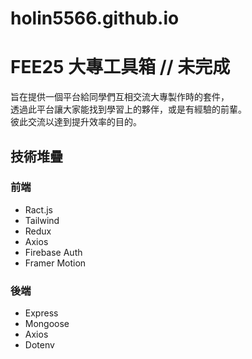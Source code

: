 # holin5566.github.io
# FEE25 大專工具箱 // 未完成
旨在提供一個平台給同學們互相交流大專製作時的套件，<br/>
透過此平台讓大家能找到學習上的夥伴，或是有經驗的前輩。<br/>
彼此交流以達到提升效率的目的。


## 技術堆疊
### 前端
- Ract.js
- Tailwind
- Redux
- Axios
- Firebase Auth
- Framer Motion
### 後端
- Express
- Mongoose
- Axios
- Dotenv
